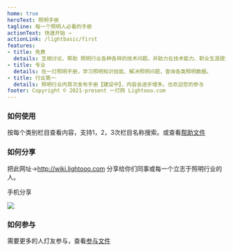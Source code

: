 ```yaml
---
home: true
heroText: 照明手册
tagline: 每一个照明人必看的手册
actionText: 快速开始 →
actionLink: /lightbasic/first
features:
- title: 免费
  details: 互相讨论、帮助 照明行业各种各样的技术问题。并助力在技术能力、职业生涯提升。
- title: 专业
  details: 在一灯照明手册，学习照明知识技能、解决照明问题，查询各类照明数据。
- title: 行业第一
  details: 照明行业内首次发布手册【建设中】，内容会逐步增多。也欢迎您的参与
footer: Copyright © 2021-present 一灯网 Lightooo.com
---
```


### 如何使用

按每个类别栏目查看内容，支持1，2，3次栏目名称搜索。或查看[帮助文件](/help.html)

### 如何分享

把此网址->http://wiki.lightooo.com 分享给你们同事或每一个立志于照明行业的人。

手机分享

![](/wx.png)

### 如何参与

需要更多的人灯友参与，查看[参与文件](/help.html)


